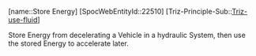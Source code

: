﻿---
type: TrizExample
aliases:
- Store Energy
license: CC BY-SA 4.0
copyright: https://github.com/SpocWeb
IsDeleted: false
IsReadOnly: false
Confidential: public
tags: 
- Triz/Principle/Example
---
[name::Store Energy]
[SpocWebEntityId::22510]
[Triz-Principle-Sub::[Triz-use-fluid](tech/Triz/Sub/Triz-use-fluid.md)]

Store Energy from decelerating a Vehicle in a hydraulic System, then use the stored Energy to accelerate later.